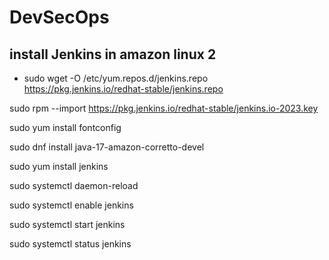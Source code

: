 # DevSecOps

## install Jenkins in amazon linux 2 

* sudo wget -O /etc/yum.repos.d/jenkins.repo https://pkg.jenkins.io/redhat-stable/jenkins.repo

sudo rpm --import https://pkg.jenkins.io/redhat-stable/jenkins.io-2023.key

sudo yum install fontconfig

sudo dnf install java-17-amazon-corretto-devel

sudo yum install jenkins

sudo systemctl daemon-reload

sudo systemctl enable jenkins

sudo systemctl start jenkins

sudo systemctl status jenkins